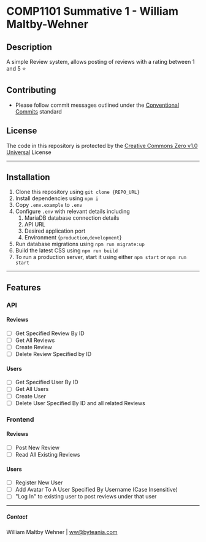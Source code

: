 # COMP1101 Summative 1 - William Maltby-Wehner

## Description
A simple Review system, allows posting of reviews with a rating between 1 and 5 :star: 

## Contributing
- Please follow commit messages outlined under the [Conventional Commits](https://www.conventionalcommits.org/en/v1.0.0/) standard

## License
The code in this repository is protected by the [Creative Commons Zero v1.0 Universal]() License

--- 

## Installation
1. Clone this repository using `git clone {REPO_URL}`
2. Install dependencies using `npm i`
3. Copy `.env.example` to `.env` 
4. Configure `.env` with relevant details including
	1. MariaDB database connection details
	2. API URL
	3. Desired application port
	4. Environment {`production`,`development`}
5. Run database migrations using `npm run migrate:up`
6. Build the latest CSS using `npm run build`
7. To run a production server, start it using either `npm start` or `npm run start`

---

## Features
### API
#### Reviews
- [ ] Get Specified Review By ID
- [ ] Get All Reviews
- [ ] Create Review
- [ ] Delete Review Specified by ID
#### Users
- [ ] Get Specified User By ID
- [ ] Get All Users
- [ ] Create User
- [ ] Delete User Specified By ID and all related Reviews
### Frontend
#### Reviews
- [ ] Post New Review
- [ ] Read All Existing Reviews
#### Users
- [ ] Register New User
- [ ] Add Avatar To A User Specified By Username (Case Insensitive)
- [ ] "Log In" to existing user to post reviews under that user

---

##### Contact
William Maltby Wehner | <ww@byteania.com>